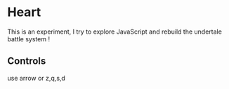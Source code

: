# Heart

This is an experiment, I try to explore JavaScript and rebuild the undertale battle system !

## Controls

use arrow or z,q,s,d 
